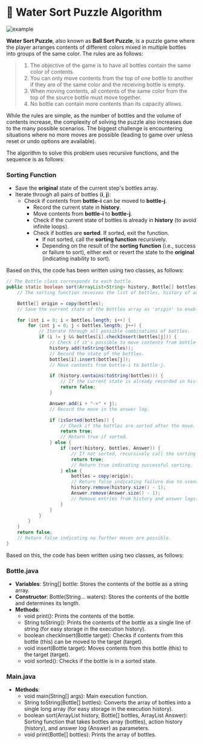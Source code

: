 # 🧩 Water Sort Puzzle Algorithm

![example](https://github.com/LeeSeungHyun9661/WaterSortAlgorithm/assets/101535408/7c31888c-ae81-4cfb-8588-6572f0d5e6e7)

**Water Sort Puzzle**, also known as **Ball Sort Puzzle**, is a puzzle game where the player arranges contents of different colors mixed in multiple bottles into groups of the same color. The rules are as follows:

> 1. The objective of the game is to have all bottles contain the same color of contents.
> 2. You can only move contents from the top of one bottle to another if they are of the same color and the receiving bottle is empty.
> 3. When moving contents, all contents of the same color from the top of the source bottle must move together.
> 4. No bottle can contain more contents than its capacity allows.

While the rules are simple, as the number of bottles and the volume of contents increase, the complexity of solving the puzzle also increases due to the many possible scenarios. The biggest challenge is encountering situations where no more moves are possible (leading to game over unless reset or undo options are available).

The algorithm to solve this problem uses recursive functions, and the sequence is as follows:

### Sorting Function

- Save the **original** state of the current step's bottles array.
- Iterate through all pairs of bottles (**i**, **j**):
  - Check if contents from **bottle-i** can be moved to **bottle-j**.
    - Record the current state in **history**.
    - Move contents from **bottle-i** to **bottle-j**.
    - Check if the current state of bottles is already in **history** (to avoid infinite loops).
    - Check if bottles are **sorted**. If sorted, exit the function.
      - If not sorted, call the **sorting function** recursively.
      - Depending on the result of the **sorting function** (i.e., success or failure to sort), either exit or revert the state to the **original** (indicating inability to sort).


Based on this, the code has been written using two classes, as follows:

```java
// The Bottle class corresponds to each bottle.
public static boolean sort(ArrayList<String> history, Bottle[] bottles, ArrayList<String> Answer) {
    // The sorting function receives the list of bottles, history of actions, and the answer record as parameters. It also returns a boolean value.

    Bottle[] origin = copy(bottles);
    // Save the current state of the bottles array as 'origin' to enable rollback.

    for (int i = 0; i < bottles.length; i++) {
        for (int j = 0; j < bottles.length; j++) {
            // Iterate through all possible combinations of bottles.
            if (i != j && bottles[i].checkInsert(bottles[j])) {
                // Check if it's possible to move contents from bottle-i to bottle-j.
                history.add(toString(bottles));
                // Record the state of the bottles.
                bottles[i].insert(bottles[j]);
                // Move contents from bottle-i to bottle-j.

                if (history.contains(toString(bottles))) {
                    // If the current state is already recorded in history, prevent infinite loops by returning false.
                    return false;
                }

                Answer.add(i + "->" + j);
                // Record the move in the answer log.

                if (isSorted(bottles)) {
                    // Check if the bottles are sorted after the move.
                    return true;
                    // Return true if sorted.
                } else { 
                    if (sort(history, bottles, Answer)) {
                        // If not sorted, recursively call the sorting function.
                        return true;
                        // Return true indicating successful sorting.
                    } else {
                        bottles = copy(origin);
                        // Return false indicating failure due to scenarios like infinite loops or invalid moves. Revert to the original state.
                        history.remove(history.size() - 1);
                        Answer.remove(Answer.size() - 1);
                        // Remove entries from history and answer logs.
                    }
                }
            }
        }
    }
    return false;
    // Return false indicating no further moves are possible.
}
```
Based on this, the code has been written using two classes, as follows:

### Bottle.java
- **Variables**: String[] bottle: Stores the contents of the bottle as a string array.
- **Constructor**: Bottle(String... waters): Stores the contents of the bottle and determines its length.
- **Methods**: 
  - void print(): Prints the contents of the bottle.
  - String toString(): Prints the contents of the bottle as a single line of string (for easy storage in the execution history).
  - boolean checkInsert(Bottle target): Checks if contents from this bottle (this) can be moved to the target (target).
  - void insert(Bottle target): Moves contents from this bottle (this) to the target (target).
  - void sorted(): Checks if the bottle is in a sorted state.

### Main.java
- **Methods**: 
  - void main(String[] args): Main execution function.
  - String toString(Bottle[] bottles): Converts the array of bottles into a single long array (for easy storage in the execution history).
  - boolean sort(ArrayList<String> history, Bottle[] bottles, ArrayList<String> Answer): Sorting function that takes bottles array (bottles), action history (history), and answer log (Answer) as parameters.
  - void print(Bottle[] bottles): Prints the array of bottles.
 
  
